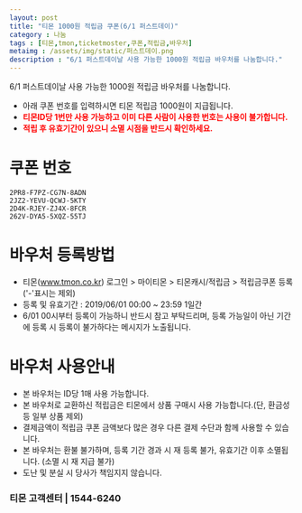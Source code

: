```yaml
---
layout: post
title: "티몬 1000원 적립금 쿠폰(6/1 퍼스트데이)"
category : 나눔
tags : [티몬,tmon,ticketmoster,쿠폰,적립금,바우처]
metaimg : /assets/img/static/퍼스트데이.png
description : "6/1 퍼스트데이날 사용 가능한 1000원 적립금 바우처를 나눔합니다."
---
```

6/1 퍼스트데이날 사용 가능한 1000원 적립금 바우처를 나눔합니다.    
- 아래 쿠폰 번호를 입력하시면 티몬 적립금 1000원이 지급됩니다.    
- <b style="color:red">티몬ID당 1번만 사용 가능하고 이미 다른 사람이 사용한 번호는 사용이 불가합니다.</b>    
- <b style="color:red">적립 후 유효기간이 있으니 소멸 시점을 반드시 확인하세요.</b>


# 쿠폰 번호 #
`2PR8-F7PZ-CG7N-8ADN`    
`2JZ2-YEVU-QCWJ-5KTY`     
`2D4K-RJEY-ZJ4X-8FCR`    
`262V-DYA5-5XQZ-55TJ`    

# 바우처 등록방법 #
- 티몬(www.tmon.co.kr) 로그인 > 마이티몬 > 티몬캐시/적립금 > 적립금쿠폰 등록 ('-'표시는 제외)
- 등록 및 유효기간 : 2019/06/01 00:00 ~ 23:59 1일간    
- 6/01 00시부터 등록이 가능하니 반드시 참고 부탁드리며, 등록 가능일이 아닌 기간에 등록 시 등록이 불가하다는 메시지가 노출됩니다.

# 바우처 사용안내 #
- 본 바우처는 ID당 1매 사용 가능합니다.
- 본 바우처로 교환하신 적립금은 티몬에서 상품 구매시 사용 가능합니다.(단, 환금성 등 일부 상품 제외)
- 결제금액이 적립금 쿠폰 금액보다 많은 경우 다른 결제 수단과 함께 사용할 수 있습니다.
- 본 바우처는 환불 불가하며, 등록 기간 경과 시 재 등록 불가, 유효기간 이후 소멸됩니다. (소멸 시 재 지급 불가)
- 도난 및 분실 시 당사가 책임지지 않습니다.

### 티몬 고객센터 | 1544-6240 ###
